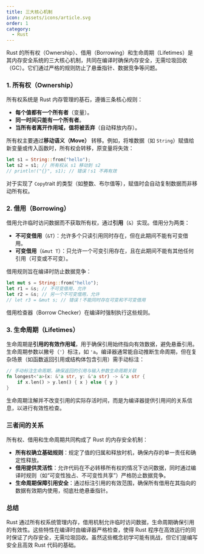 ```yaml
---
title: 三大核心机制
icon: /assets/icons/article.svg
order: 1
category:
  - Rust
---
```


Rust 的所有权（Ownership）、借用（Borrowing）和生命周期（Lifetimes）是其内存安全系统的三大核心机制，共同在编译时确保内存安全，无需垃圾回收（GC）。它们通过严格的规则防止了悬垂指针、数据竞争等问题。

### 1. 所有权（Ownership）

所有权系统是 Rust 内存管理的基石，遵循三条核心规则：

- **每个值都有一个所有者**（变量）。
- **同一时间只能有一个所有者**。
- **当所有者离开作用域，值将被丢弃**（自动释放内存）。

所有权主要通过**移动语义（Move）** 转移。例如，将堆数据（如 `String`）赋值给新变量或传入函数时，所有权会转移，原变量将失效：

```rust
let s1 = String::from("hello");
let s2 = s1; // 所有权从 s1 移动到 s2
// println!("{}", s1); // 错误！s1 不再有效
```

对于实现了 `Copy`trait 的类型（如整数、布尔值等），赋值时会自动复制数据而非移动所有权。

### 2. 借用（Borrowing）

借用允许临时访问数据而不获取所有权，通过**引用**（`&`）实现。借用分为两类：

- **不可变借用**（`&T`）：允许多个只读引用同时存在，但在此期间不能有可变借用。
- **可变借用**（`&mut T`）：只允许一个可变引用存在，且在此期间不能有其他任何引用（可变或不可变）。

借用规则旨在编译时防止数据竞争：

```rust
let mut s = String::from("hello");
let r1 = &s; // 不可变借用，允许
let r2 = &s; // 另一个不可变借用，允许
// let r3 = &mut s; // 错误！不能同时存在可变和不可变借用
```

借用检查器（Borrow Checker）在编译时强制执行这些规则。

### 3. 生命周期（Lifetimes）

生命周期是**引用的有效作用域**，用于确保引用始终指向有效数据，避免悬垂引用。生命周期参数以撇号（`'`）标注，如 `'a`。编译器通常能自动推断生命周期，但在复杂场景（如函数返回引用或结构体包含引用）需手动标注：

```rust
// 手动标注生命周期，确保返回的引用与输入参数生命周期关联
fn longest<'a>(x: &'a str, y: &'a str) -> &'a str {
    if x.len() > y.len() { x } else { y }
}
```

生命周期注解并不改变引用的实际存活时间，而是为编译器提供引用间的关系信息，以进行有效性检查。

### 三者间的关系

所有权、借用和生命周期共同构成了 Rust 的内存安全机制：

- **所有权确立基础规则**：规定了值的归属和释放时机，确保内存的单一责任和确定性释放。
- **借用提供灵活性**：允许代码在不必转移所有权的情况下访问数据，同时通过编译时规则（如“可变性独占、不可变性共享”）严格防止数据竞争。
- **生命周期保障引用安全**：通过标注引用的有效范围，确保所有借用在其指向的数据有效期内使用，彻底杜绝悬垂指针。

### 总结

Rust 通过所有权系统管理内存，借用机制允许临时访问数据，生命周期确保引用的有效性。这些特性在编译时由编译器严格检查，使得 Rust 程序在高效运行的同时保证了内存安全，无需垃圾回收。虽然这些概念初学可能有挑战，但它们是编写安全且高效 Rust 代码的基础。
